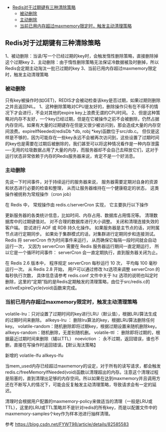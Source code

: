 - [Redis对于过期键有三种清除策略](#Redis对于过期键有三种清除策略)
    - [被动删除](#被动删除)
    - [主动删除](#主动删除)
    - [当前已用内存超过maxmemory限定时，触发主动清理策略](#当前已用内存超过maxmemory限定时，触发主动清理策略)


## Redis对于过期键有三种清除策略
1、被动删除：当读/写一个已经过期的key时，会触发惰性删除策略，直接删除掉这个过期key
2、主动删除：由于惰性删除策略无法保证冷数据被及时删掉，所以Redis会定期主动淘汰一批已过期的key
3、当前已用内存超过maxmemory限定时，触发主动清理策略



### 被动删除

只有key被操作时(如GET)，REDIS才会被动检查该key是否过期，如果过期则删除之并且返回NIL。 
1、这种删除策略对CPU是友好的，删除操作只有在不得不的情况下才会进行，不会对其他的expire key上浪费无谓的CPU时间。 
2、但是这种策略对内存不友好，一个key已经过期，但是在它被操作之前不会被删除，仍然占据内存空间。如果有大量的过期键存在但是又很少被访问到，那会造成大量的内存空间浪费。expireIfNeeded(redisDb *db, robj *key)函数位于src/db.c。 
但仅是这样是不够的，因为可能存在一些key永远不会被再次访问到，这些设置了过期时间的key也是需要在过期后被删除的，我们甚至可以将这种情况看作是一种内存泄露—-无用的垃圾数据占用了大量的内存，而服务器却不会自己去释放它们，这对于运行状态非常依赖于内存的Redis服务器来说，肯定不是一个好消息。



### 主动删除

先说一下时间事件，对于持续运行的服务器来说， 服务器需要定期对自身的资源和状态进行必要的检查和整理， 从而让服务器维持在一个健康稳定的状态， 这类操作被统称为常规操作（cron job）

在 Redis 中， 常规操作由 redis.c/serverCron 实现， 它主要执行以下操作

更新服务器的各类统计信息，比如时间、内存占用、数据库占用情况等。
清理数据库中的过期键值对。
对不合理的数据库进行大小调整。
关闭和清理连接失效的客户端。
尝试进行 AOF 或 RDB 持久化操作。
如果服务器是主节点的话，对附属节点进行定期同步。
如果处于集群模式的话，对集群进行定期同步和连接测试。
Redis 将 serverCron 作为时间事件来运行， 从而确保它每隔一段时间就会自动运行一次， 又因为 serverCron 需要在 Redis 服务器运行期间一直定期运行， 所以它是一个循环时间事件： serverCron 会一直定期执行，直到服务器关闭为止。

在 Redis 2.6 版本中， 程序规定 serverCron 每秒运行 10 次， 平均每 100 毫秒运行一次。 从 Redis 2.8 开始， 用户可以通过修改 hz选项来调整 serverCron 的每秒执行次数， 具体信息请参考 redis.conf 文件中关于 hz 选项的说明也叫定时删除，这里的“定期”指的是Redis定期触发的清理策略，由位于src/redis.c的activeExpireCycle(void)函数来完成。




### 当前已用内存超过maxmemory限定时，触发主动清理策略

volatile-lru：只对设置了过期时间的key进行LRU（默认值），根据LRU算法生成的过期时间来删除。
allkeys-lru ： 删除lru算法的key，根据LRU算法删除任何key。
volatile-random：随机删除即将过期key，根据过期设置来随机删除key。
allkeys-random：随机删除，无差别随机删。
volatile-ttl ： 删除即将过期的，根据最近过期时间来删除（辅以TTL）
noeviction ： 永不过期，返回错误，谁也不删，直接在写操作时返回错误。【默认淘汰策略】

新增的
volatile-lfu
allkeys-lfu

当mem_used内存已经超过maxmemory的设定，对于所有的读写请求，都会触发redis.c/freeMemoryIfNeeded(void)函数以清理超出的内存。注意这个清理过程是阻塞的，直到清理出足够的内存空间。所以如果在达到maxmemory并且调用方还在不断写入的情况下，可能会反复触发主动清理策略，导致请求会有一定的延迟。

清理时会根据用户配置的maxmemory-policy来做适当的清理（一般是LRU或TTL），这里的LRU或TTL策略并不是针对redis的所有key，而是以配置文件中的maxmemory-samples个key作为样本池进行抽样清理。






参考
https://blog.csdn.net/FYWT98/article/details/82585583

